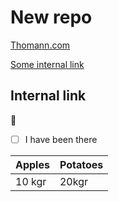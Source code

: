 # New repo

[Thomann.com](thomann.org)

[Some internal link](#internal-link)


## Internal link

🥇

- [ ] I have been there

|Apples|Potatoes|
|---|---|
|10 kgr|20kgr|

